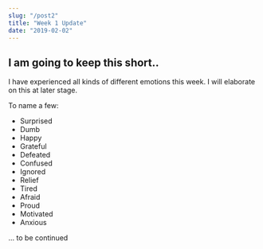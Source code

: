 ```yaml
---
slug: "/post2"
title: "Week 1 Update"
date: "2019-02-02"
---
```


## I am going to keep this short..

I have experienced all kinds of different emotions this week. I will elaborate on this at later stage. 

To name a few:

- Surprised
- Dumb
- Happy
- Grateful
- Defeated
- Confused
- Ignored
- Relief
- Tired
- Afraid
- Proud
- Motivated
- Anxious

... to be continued